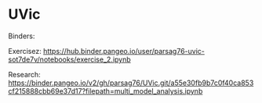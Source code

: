 # UVic

Binders:

Exercisez:
https://hub.binder.pangeo.io/user/parsag76-uvic-sot7de7v/notebooks/exercise_2.ipynb

Research:
https://binder.pangeo.io/v2/gh/parsag76/UVic.git/a55e30fb9b7c0f40ca853cf215888cbb69e37d17?filepath=multi_model_analysis.ipynb




